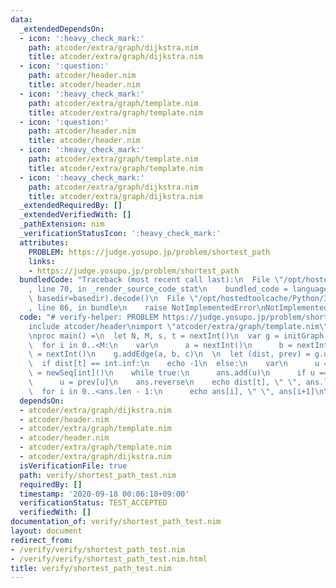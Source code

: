 ```yaml
---
data:
  _extendedDependsOn:
  - icon: ':heavy_check_mark:'
    path: atcoder/extra/graph/dijkstra.nim
    title: atcoder/extra/graph/dijkstra.nim
  - icon: ':question:'
    path: atcoder/header.nim
    title: atcoder/header.nim
  - icon: ':heavy_check_mark:'
    path: atcoder/extra/graph/template.nim
    title: atcoder/extra/graph/template.nim
  - icon: ':question:'
    path: atcoder/header.nim
    title: atcoder/header.nim
  - icon: ':heavy_check_mark:'
    path: atcoder/extra/graph/template.nim
    title: atcoder/extra/graph/template.nim
  - icon: ':heavy_check_mark:'
    path: atcoder/extra/graph/dijkstra.nim
    title: atcoder/extra/graph/dijkstra.nim
  _extendedRequiredBy: []
  _extendedVerifiedWith: []
  _pathExtension: nim
  _verificationStatusIcon: ':heavy_check_mark:'
  attributes:
    PROBLEM: https://judge.yosupo.jp/problem/shortest_path
    links:
    - https://judge.yosupo.jp/problem/shortest_path
  bundledCode: "Traceback (most recent call last):\n  File \"/opt/hostedtoolcache/Python/3.8.5/x64/lib/python3.8/site-packages/onlinejudge_verify/documentation/build.py\"\
    , line 70, in _render_source_code_stat\n    bundled_code = language.bundle(stat.path,\
    \ basedir=basedir).decode()\n  File \"/opt/hostedtoolcache/Python/3.8.5/x64/lib/python3.8/site-packages/onlinejudge_verify/languages/nim.py\"\
    , line 86, in bundle\n    raise NotImplementedError\nNotImplementedError\n"
  code: "# verify-helper: PROBLEM https://judge.yosupo.jp/problem/shortest_path\n\n\
    include atcoder/header\nimport \"atcoder/extra/graph/template.nim\"\nimport atcoder/extra/graph/dijkstra\n\
    \nproc main() =\n  let N, M, s, t = nextInt()\n  var g = initGraph[int](N)\n\n\
    \  for i in 0..<M:\n    var\n      a = nextInt()\n      b = nextInt()\n      c\
    \ = nextInt()\n    g.addEdge(a, b, c)\n  \n  let (dist, prev) = g.dijkstra(s)\n\
    \  if dist[t] == int.inf:\n    echo -1\n  else:\n    var\n      u = t\n      ans\
    \ = newSeq[int]()\n    while true:\n      ans.add(u)\n      if u == s: break\n\
    \      u = prev[u]\n    ans.reverse\n    echo dist[t], \" \", ans.len - 1\n  \
    \  for i in 0..<ans.len - 1:\n      echo ans[i], \" \", ans[i+1]\n\nmain()\n"
  dependsOn:
  - atcoder/extra/graph/dijkstra.nim
  - atcoder/header.nim
  - atcoder/extra/graph/template.nim
  - atcoder/header.nim
  - atcoder/extra/graph/template.nim
  - atcoder/extra/graph/dijkstra.nim
  isVerificationFile: true
  path: verify/shortest_path_test.nim
  requiredBy: []
  timestamp: '2020-09-18 00:06:18+09:00'
  verificationStatus: TEST_ACCEPTED
  verifiedWith: []
documentation_of: verify/shortest_path_test.nim
layout: document
redirect_from:
- /verify/verify/shortest_path_test.nim
- /verify/verify/shortest_path_test.nim.html
title: verify/shortest_path_test.nim
---
```

